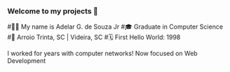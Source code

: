 ### Welcome to my projects 👋

#👦🏻 My name is Adelar G. de Souza Jr
#🎓 Graduate in Computer Science
#🏡 Arroio Trinta, SC | Videira, SC
#🗓 First Hello World: 1998

I worked for years with computer networks! Now focused on Web Development
